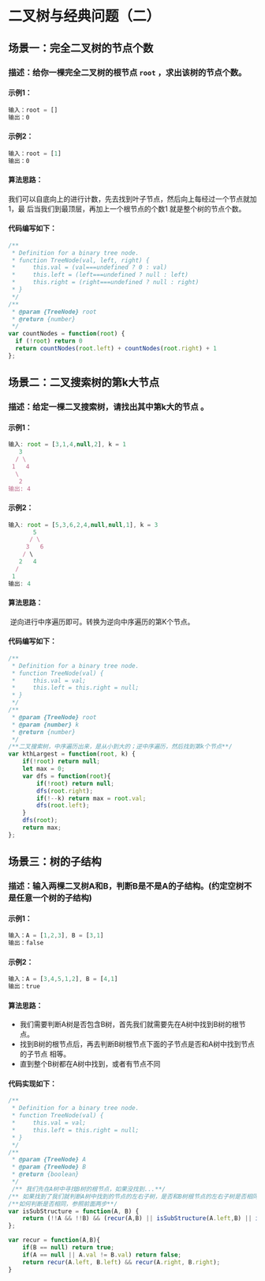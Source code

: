 # 二叉树与经典问题（二）

## 场景一：完全二叉树的节点个数

### 描述：给你一棵**完全二叉树**的根节点 `root` ，求出该树的节点个数。  

#### 示例1：

```javascript
输入：root = []
输出：0
```

#### 示例2：

```javascript
输入：root = [1]
输出：0
```

#### 算法思路：

我们可以⾃底向上的进⾏计数，先去找到叶⼦节点，然后向上每经过⼀个节点就加1，最
后当我们到最顶层，再加上⼀个根节点的个数1 就是整个树的节点个数。

#### 代码编写如下：

```javascript
/**
 * Definition for a binary tree node.
 * function TreeNode(val, left, right) {
 *     this.val = (val===undefined ? 0 : val)
 *     this.left = (left===undefined ? null : left)
 *     this.right = (right===undefined ? null : right)
 * }
 */
/**
 * @param {TreeNode} root
 * @return {number}
 */
var countNodes = function(root) {
  if (!root) return 0
  return countNodes(root.left) + countNodes(root.right) + 1
};
```

## 场景二：二叉搜索树的第k大节点

### 描述：给定一棵二叉搜索树，请找出其中第k大的节点 。  

#### 示例1：

```javascript
输入: root = [3,1,4,null,2], k = 1
   3
  / \
 1   4
  \
   2
输出: 4
```

#### 示例2：

```javascript
输入: root = [5,3,6,2,4,null,null,1], k = 3
       5
      / \
     3   6
    / \
   2   4
  /
 1
输出: 4
```

#### 算法思路：

​	逆向进⾏中序遍历即可。转换为逆向中序遍历的第K个节点。

#### 代码编写如下：

```javascript
/**
 * Definition for a binary tree node.
 * function TreeNode(val) {
 *     this.val = val;
 *     this.left = this.right = null;
 * }
 */
/**
 * @param {TreeNode} root
 * @param {number} k
 * @return {number}
 */
/**二叉搜索树，中序遍历出来，是从小到大的；逆中序遍历，然后找到第k个节点**/
var kthLargest = function(root, k) {
    if(!root) return null;
    let max = 0;
    var dfs = function(root){
        if(!root) return null;
        dfs(root.right);
        if(!--k) return max = root.val;
        dfs(root.left);
    }
    dfs(root);
    return max;
};
```

## 场景三：树的子结构

### 描述：输入两棵二叉树A和B，判断B是不是A的子结构。(约定空树不是任意一个树的子结构)

#### 示例1：

```javascript
输入：A = [1,2,3], B = [3,1]
输出：false
```

#### 示例2：

```javascript
输入：A = [3,4,5,1,2], B = [4,1]
输出：true
```

#### 算法思路：

- 我们需要判断A树是否包含B树，⾸先我们就需要先在A树中找到B树的根节点。
- 找到B树的根节点后，再去判断B树根节点下⾯的⼦节点是否和A树中找到节点的⼦节点
  相等。
- 直到整个B树都在A树中找到，或者有节点不同

#### 代码实现如下：

```javascript
/**
 * Definition for a binary tree node.
 * function TreeNode(val) {
 *     this.val = val;
 *     this.left = this.right = null;
 * }
 */
/**
 * @param {TreeNode} A
 * @param {TreeNode} B
 * @return {boolean}
 */
 /** 我们先在A树中寻找B树的根节点，如果没找到...**/
/** 如果找到了我们就判断A树中找到的节点的左右子树，是否和B树根节点的左右子树是否相同**/
/**如何判断是否相同，参照前面两步**/
var isSubStructure = function(A, B) {
    return (!!A && !!B) && (recur(A,B) || isSubStructure(A.left,B) || isSubStructure(A.right,B))
};

var recur = function(A,B){
    if(B == null) return true;
    if(A == null || A.val != B.val) return false;
    return recur(A.left, B.left) && recur(A.right, B.right);
}
```